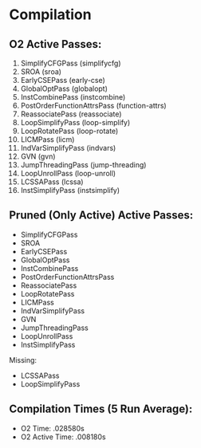 # Compilation

## O2 Active Passes: 
1. SimplifyCFGPass (simplifycfg)
2. SROA (sroa)
3. EarlyCSEPass (early-cse)
4. GlobalOptPass (globalopt)
5. InstCombinePass (instcombine)
6. PostOrderFunctionAttrsPass (function-attrs)
7. ReassociatePass (reassociate)
8. LoopSimplifyPass (loop-simplify)
9. LoopRotatePass (loop-rotate)
10. LICMPass (licm)
11. IndVarSimplifyPass (indvars)
12. GVN (gvn)
13. JumpThreadingPass (jump-threading)
14. LoopUnrollPass (loop-unroll)
15. LCSSAPass (lcssa)
16. InstSimplifyPass (instsimplify)

## Pruned (Only Active) Active Passes:
* SimplifyCFGPass
* SROA
* EarlyCSEPass
* GlobalOptPass
* InstCombinePass
* PostOrderFunctionAttrsPass
* ReassociatePass
* LoopRotatePass
* LICMPass
* IndVarSimplifyPass
* GVN
* JumpThreadingPass
* LoopUnrollPass
* InstSimplifyPass

Missing:
* LCSSAPass
* LoopSimplifyPass

## Compilation Times (5 Run Average):
* O2 Time: .028580s
* O2 Active Time: .008180s
